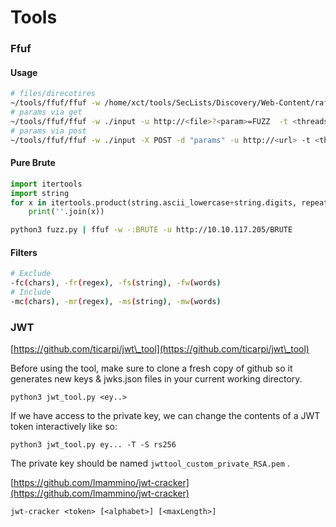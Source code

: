 # Tools

### Ffuf

#### Usage

```bash
# files/direcotires
~/tools/ffuf/ffuf -w /home/xct/tools/SecLists/Discovery/Web-Content/raft-large-directories.txt -u http://<ip>/FUZZ
# params via get
~/tools/ffuf/ffuf -w ./input -u http://<file>?<param>=FUZZ  -t <threads>
# params via post
~/tools/ffuf/ffuf -w ./input -X POST -d "params" -u http://<url> -t <threads>
```

#### Pure Brute

```python
import itertools
import string
for x in itertools.product(string.ascii_lowercase+string.digits, repeat=4):
    print(''.join(x))
```

```bash
python3 fuzz.py | ffuf -w -:BRUTE -u http://10.10.117.205/BRUTE
```

#### Filters

```bash
# Exclude
-fc(chars), -fr(regex), -fs(string), -fw(words)
# Include
-mc(chars), -mr(regex), -ms(string), -mw(words)
```

### JWT

[https://github.com/ticarpi/jwt\_tool](https://github.com/ticarpi/jwt\_tool)

Before using the tool, make sure to clone a fresh copy of github so it generates new keys & jwks.json files in your current working directory.

```
python3 jwt_tool.py <ey..>
```

If we have access to the private key, we can change the contents of a JWT token interactively like so:

```
python3 jwt_tool.py ey... -T -S rs256
```

The private key should be named `jwttool_custom_private_RSA.pem` .

[https://github.com/lmammino/jwt-cracker](https://github.com/lmammino/jwt-cracker)

```
jwt-cracker <token> [<alphabet>] [<maxLength>]
```

###
